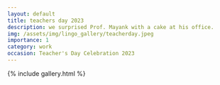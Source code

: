 ```yaml
---
layout: default
title: teachers day 2023
description: we surprised Prof. Mayank with a cake at his office.
img: /assets/img/lingo_gallery/teacherday.jpeg
importance: 1
category: work
occasion: Teacher's Day Celebration 2023
---
```


{% include gallery.html %}

